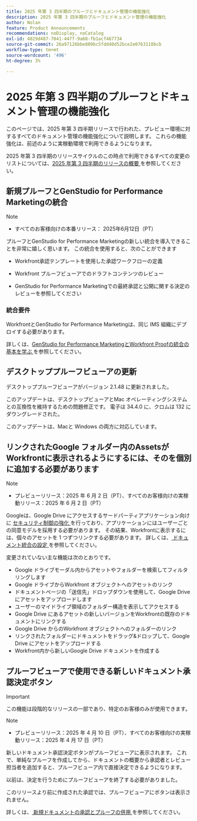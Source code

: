 ```yaml
---
title: 2025 年第 3 四半期のプルーフとドキュメント管理の機能強化
description: 2025 年第 3 四半期のプルーフとドキュメント管理の機能強化
author: Nolan
feature: Product Announcements
recommendations: noDisplay, noCatalog
exl-id: 4829d487-7041-447f-9a68-fb1acf467734
source-git-commit: 26a97126bbe809bc5fdd40d52bce2e0763110bcb
workflow-type: tm+mt
source-wordcount: '496'
ht-degree: 3%

---
```


# 2025 年第 3 四半期のプルーフとドキュメント管理の機能強化

このページでは、2025 年第 3 四半期リリースで行われた、プレビュー環境に対するすべてのドキュメント管理の機能強化について説明します。 これらの機能強化は、前述のように実稼動環境で利用できるようになります。

2025 年第 3 四半期のリリースサイクルのこの時点で利用できるすべての変更のリストについては、[2025 年第 3 四半期のリリースの概要 ](/help/quicksilver/product-announcements/product-releases/25-q3-release-activity/25-q3-release-overview.md) を参照してください。

## 新規プルーフとGenStudio for Performance Marketingの統合

>[!NOTE]
>
>* すべてのお客様向けの本番リリース： 2025年6月12日（PT）

プルーフとGenStudio for Performance Marketingの新しい統合を導入できることを非常に嬉しく思います。 この統合を使用すると、次のことができます

* Workfront承認テンプレートを使用した承認ワークフローの定義

* Workfront プルーフビューアでのドラフトコンテンツのレビュー

* GenStudio for Performance Marketingでの最終承認と公開に関する決定のレビューを参照してください

### 統合要件

WorkfrontとGenStudio for Performance Marketingは、同じ IMS 組織にデプロイする必要があります。

詳しくは、[GenStudio for Performance MarketingとWorkfront Proofの統合の基本を学ぶ ](/help/quicksilver/workfront-integrations-and-apps/review-and-approval-integrations/wf-proof-and-genstudio.md) を参照してください。

## デスクトッププルーフビューアの更新

デスクトッププルーフビューアがバージョン 2.1.48 に更新されました。

このアップデートは、デスクトップビューアとMac オペレーティングシステムとの互換性を維持するための問題修正です。 電子は 34.4.0 に、クロムは 132 にダウングレードされた。

このアップデートは、Macと Windows の両方に対応しています。


## リンクされたGoogle フォルダー内のAssetsがWorkfrontに表示されるようにするには、そのを個別に追加する必要があります

>[!NOTE]
>
>* プレビューリリース：2025 年 6 月 2 日（PT）、すべてのお客様向けの実稼動リリース：2025 年 6 月 2 日（PT）

Googleは、Google Drive にアクセスするサードパーティアプリケーション向けに [ セキュリティ制御の強化 ](https://workspace.google.com/blog/product-announcements/enhancing-security-controls-for-google-drive-third-party-apps) を行っており、アプリケーションにはユーザーごとの同意モデルを採用する必要があります。 その結果、Workfrontに表示するには、個々のアセットを 1 つずつリンクする必要があります。 詳しくは、[ ドキュメント統合の設定 ](/help/quicksilver/administration-and-setup/configure-integrations/configure-document-integrations.md) を参照してください。

変更されていない主な機能は次のとおりです。

* Google ドライブモーダル内からアセットやフォルダーを検索してフィルタリングします
* Google ドライブからWorkfront オブジェクトへのアセットのリンク
* ドキュメントページの「送信先」ドロップダウンを使用して、Google Drive にアセットをアップロードします
* ユーザーのマイドライブ領域のフォルダー構造を表示してアクセスする
* Google Drive にあるアセットの新しいバージョンをWorkfrontの既存のドキュメントにリンクする
* Google Drive からのWorkfront オブジェクトへのフォルダーのリンク
* リンクされたフォルダーにドキュメントをドラッグ&amp;ドロップして、Google Drive にアセットをアップロードする
* Workfront内から新しいGoogle Drive ドキュメントを作成する


## プルーフビューアで使用できる新しいドキュメント承認決定ボタン

>[!IMPORTANT]
>
>この機能は段階的なリリースの一部であり、特定のお客様のみが使用できます。

>[!NOTE]
>
>* プレビューリリース：2025 年 4 月 10 日（PT）、すべてのお客様向けの実稼動リリース：2025 年 4 月 17 日（PT）

新しいドキュメント承認決定ボタンがプルーフビューアに表示されます。 これで、単純なプルーフを作成してから、ドキュメントの概要から承認者とレビュー担当者を追加すると、プルーフビューア内で直接決定できるようになります。

以前は、決定を行うためにプルーフビューアを終了する必要がありました。

このリリースより前に作成された承認では、プルーフビューアにボタンは表示されません。

詳しくは、[ 新規ドキュメントの承認とプルーフの併用 ](/help/quicksilver/review-and-approve-work/document-reviews-and-approvals/doc-approvals-and-proofing.md) を参照してください。
